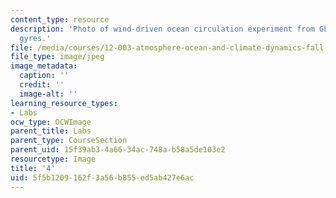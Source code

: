 ```yaml
---
content_type: resource
description: 'Photo of wind-driven ocean circulation experiment from GFDXIII: Ocean
  gyres.'
file: /media/courses/12-003-atmosphere-ocean-and-climate-dynamics-fall-2008/5f5b1209162f3a56b855ed5ab427e6ac_4.jpg
file_type: image/jpeg
image_metadata:
  caption: ''
  credit: ''
  image-alt: ''
learning_resource_types:
- Labs
ocw_type: OCWImage
parent_title: Labs
parent_type: CourseSection
parent_uid: 15f39ab3-4a66-34ac-748a-b58a5de103e2
resourcetype: Image
title: '4'
uid: 5f5b1209-162f-3a56-b855-ed5ab427e6ac
---
```

